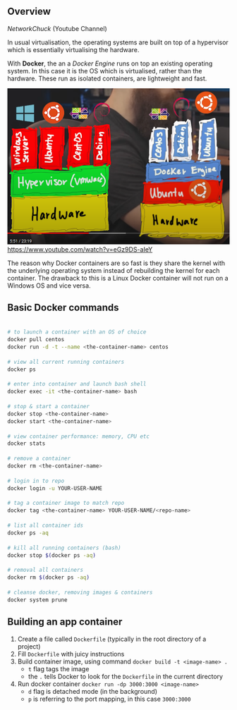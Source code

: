 
## Overview
_NetworkChuck_ (Youtube Channel)

In usual virtualisation, the operating systems are built on top of a hypervisor which is essentially virtualising the hardware.

With **Docker**, the an a _Docker Engine_ runs on top an existing operating system. In this case it is the OS which is virtualised, rather than the hardware. These run as isolated containers, are lightweight and fast.

![](/assets/images/2022-01-16-08-59-02.png)
https://www.youtube.com/watch?v=eGz9DS-aIeY

The reason why Docker containers are so fast is they share the kernel with the underlying operating system instead of rebuilding the kernel for each container. The drawback to this is a Linux Docker container will not run on a Windows OS and vice versa.

## Basic Docker commands

```bash

# to launch a container with an OS of choice
docker pull centos
docker run -d -t --name <the-container-name> centos

# view all current running containers
docker ps

# enter into container and launch bash shell
docker exec -it <the-container-name> bash

# stop & start a container
docker stop <the-container-name>
docker start <the-container-name>

# view container performance: memory, CPU etc
docker stats

# remove a container
docker rm <the-container-name>

# login in to repo
docker login -u YOUR-USER-NAME

# tag a container image to match repo
docker tag <the-container-name> YOUR-USER-NAME/<repo-name>

# list all container ids
docker ps -aq

# kill all running containers (bash)
docker stop $(docker ps -aq)

# removal all containers
docker rm $(docker ps -aq)

# cleanse docker, removing images & containers
docker system prune

```

## Building an app container
1. Create a file called `Dockerfile` (typically in the root directory of a project)
2. Fill `Dockerfile` with juicy instructions
3. Build container image, using command `docker build -t <image-name> .`
    - `t` flag tags the image
    - the `.` tells Docker to look for the `Dockerfile` in the current directory
4. Run docker container `docker run -dp 3000:3000 <image-name>`
    - `d` flag is detached mode (in the background)
    - `p` is referring to the port mapping, in this case `3000:3000`
    









